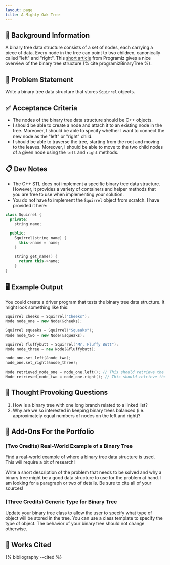 ```yaml
---
layout: page
title: A Mighty Oak Tree
---
```


## 🔖 Background Information

A binary tree data structure consists of a set of nodes, each carrying a piece of data. Every node in the tree can point to two children, canonically called "left" and "right". This [short article](https://www.programiz.com/dsa/binary-tree) from Programiz gives a nice overview of the binary tree structure {% cite programizBinaryTree %}.

## 🎯 Problem Statement

Write a binary tree data structure that stores `Squirrel` objects.

## ✅ Acceptance Criteria

* The nodes of the binary tree data structure should be C++ objects.
* I should be able to create a node and attach it to an existing node in the tree. Moreover, I should be able to specify whether I want to connect the new node as the "left" or "right" child.
* I should be able to traverse the tree, starting from the root and moving to the leaves. Moreover, I should be able to move to the two child nodes of a given node using the `left` and `right` methods.

## 📋 Dev Notes

* The C++ STL does not implement a specific binary tree data structure. However, it provides a variety of containers and helper methods that you are free to use when implementing your solution.
* You do not have to implement the `Squirrel` object from scratch. I have provided it here:

```cpp
class Squirrel {
  private:
    string name;

  public:
    Squirrel(string name) {
      this->name = name;
    }

    string get_name() {
      return this->name;
    }
}
```

## 🖥️ Example Output

You could create a driver program that tests the binary tree data structure. It might look something like this:

```cpp
Squirrel cheeks = Squirrel("Cheeks");
Node node_one = new Node(&cheeks);

Squirrel squeaks = Squirrel("Squeaks");
Node node_two = new Node(&squeaks);

Squirrel fluffybutt = Squirrel("Mr. Fluffy Butt");
Node node_three = new Node(&fluffybutt);

node_one.set_left(&node_two);
node_one.set_right(&node_three);

Node retrieved_node_one = node_one.left(); // This should retrieve the left node
Node retrieved_node_two = node_one.right(); // This should retrieve the right node
```

## 📝 Thought Provoking Questions

1. How is a binary tree with one long branch related to a linked list?
2. Why are we so interested in keeping binary trees balanced (i.e. approximately equal numbers of nodes on the left and right)?

## 💼 Add-Ons For the Portfolio

### (Two Credits) Real-World Example of a Binary Tree

Find a real-world example of where a binary tree data structure is used. This will require a bit of research!

Write a short description of the problem that needs to be solved and why a binary tree might be a good data structure to use for the problem at hand. I am looking for a paragraph or two of details. Be sure to cite all of your sources!

### (Three Credits) Generic Type for Binary Tree

Update your binary tree class to allow the user to specify what type of object will be stored in the tree. You can use a class template to specify the type of object. The behavior of your binary tree should not change otherwise.

## 📘 Works Cited

{% bibliography --cited %}
